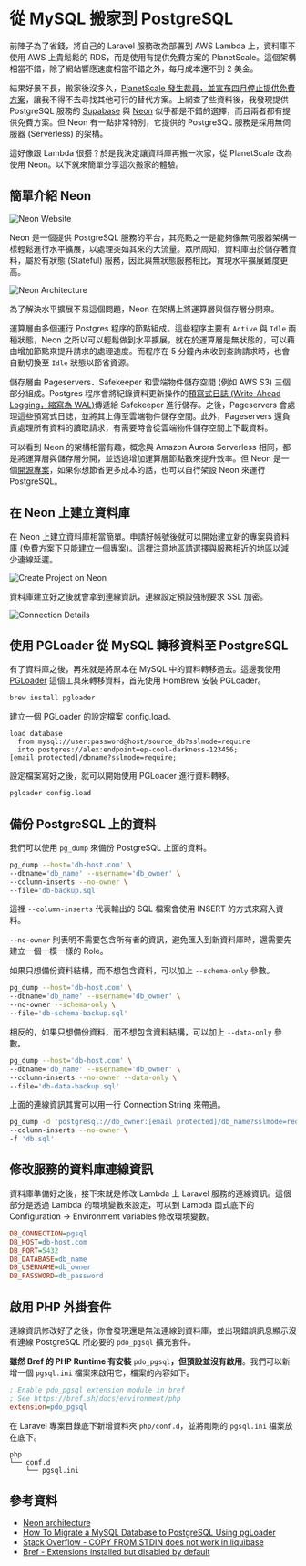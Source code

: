 # 從 MySQL 搬家到 PostgreSQL

前陣子為了省錢，將自己的 Laravel 服務改為部署到 AWS Lambda 上，資料庫不使用 AWS 上貴鬆鬆的 RDS，而是使用有提供免費方案的 PlanetScale。這個架構相當不錯，除了網站響應速度相當不錯之外，每月成本還不到 2 美金。

結果好景不長，搬家後沒多久，[PlanetScale 發生裁員，並宣布四月停止提供免費方案](https://planetscale.com/blog/planetscale-forever)，讓我不得不去尋找其他可行的替代方案。上網查了些資料後，我發現提供 PostgreSQL 服務的 [Supabase](https://supabase.com/) 與 [Neon](https://neon.tech/) 似乎都是不錯的選擇，而且兩者都有提供免費方案。但 Neon 有一點非常特別，它提供的 PostgreSQL 服務是採用無伺服器 (Serverless) 的架構。

這好像跟 Lambda 很搭？於是我決定讓資料庫再搬一次家，從 PlanetScale 改為使用 Neon。以下就來簡單分享這次搬家的體驗。

## 簡單介紹 Neon

![Neon Website](https://blobs.docfunc.com/images/2024_07_12_18_06_52_e9dc9d319406.png)

Neon 是一個提供 PostgreSQL 服務的平台，其亮點之一是能夠像無伺服器架構一樣輕鬆進行水平擴展，以處理突如其來的大流量。眾所周知，資料庫由於儲存著資料，屬於有狀態 (Stateful) 服務，因此與無狀態服務相比，實現水平擴展難度更高。

![Neon Architecture](https://blobs.docfunc.com/images/2024_07_15_17_33_44_f74eafa49be5.jpg)

為了解決水平擴展不易這個問題，Neon 在架構上將運算層與儲存層分開來。

運算層由多個運行 Postgres 程序的節點組成。這些程序主要有 `Active` 與 `Idle` 兩種狀態，Neon 之所以可以輕鬆做到水平擴展，就在於運算層是無狀態的，可以藉由增加節點來提升請求的處理速度。而程序在 5 分鐘內未收到查詢請求時，也會自動切換至 `Idle` 狀態以節省資源。

儲存層由 Pageservers、Safekeeper 和雲端物件儲存空間 (例如 AWS S3) 三個部分組成。Postgres 程序會將紀錄資料更新操作的[預寫式日誌 (Write-Ahead Logging，縮寫為 WAL)](https://zh.wikipedia.org/zh-tw/%E9%A2%84%E5%86%99%E5%BC%8F%E6%97%A5%E5%BF%97)傳遞給 Safekeeper 進行儲存。之後，Pageservers 會處理這些預寫式日誌，並將其上傳至雲端物件儲存空間。此外，Pageservers 還負責處理所有資料的讀取請求，有需要時會從雲端物件儲存空間上下載資料。

可以看到 Neon 的架構相當有趣，概念與 Amazon Aurora Serverless 相同，都是將運算層與儲存層分開，並透過增加運算層節點數來提升效率。但 Neon 是一個[開源專案](https://github.com/neondatabase/neon)，如果你想節省更多成本的話，也可以自行架設 Neon 來運行 PostgreSQL。

## 在 Neon 上建立資料庫

在 Neon 上建立資料庫相當簡單。申請好帳號後就可以開始建立新的專案與資料庫 (免費方案下只能建立一個專案)。這裡注意地區請選擇與服務相近的地區以減少連線延遲。

![Create Project on Neon](https://blobs.docfunc.com/images/2024_07_15_14_50_53_50283ab5637f.png)

資料庫建立好之後就會拿到連線資訊，連線設定預設強制要求 SSL 加密。

![Connection Details](https://blobs.docfunc.com/images/2024_07_15_14_58_47_7c09819024b0.png)

## 使用 PGLoader 從 MySQL 轉移資料至 PostgreSQL

有了資料庫之後，再來就是將原本在 MySQL 中的資料轉移過去。這邊我使用 [PGLoader](https://github.com/dimitri/pgloader) 這個工具來轉移資料，首先使用 HomBrew 安裝 PGLoader。

```bash
brew install pgloader
```

建立一個 PGLoader 的設定檔案 config.load。

```text
load database
  from mysql://user:password@host/source_db?sslmode=require
  into postgres://alex:endpoint=ep-cool-darkness-123456;[email protected]/dbname?sslmode=require;
```

設定檔案寫好之後，就可以開始使用 PGLoader 進行資料轉移。

```bash
pgloader config.load
```

## 備份 PostgreSQL 上的資料

我們可以使用 `pg_dump` 來備份 PostgreSQL 上面的資料。

```bash
pg_dump --host='db-host.com' \
--dbname='db_name' --username='db_owner' \
--column-inserts --no-owner \
--file='db-backup.sql'
```

這裡 `--column-inserts` 代表輸出的 SQL 檔案會使用 INSERT 的方式來寫入資料。

`--no-owner` 則表明不需要包含所有者的資訊，避免匯入到新資料庫時，還需要先建立一個一模一樣的 Role。

如果只想備份資料結構，而不想包含資料，可以加上 `--schema-only` 參數。

```bash
pg_dump --host='db-host.com' \
--dbname='db_name' --username='db_owner' \
--no-owner --schema-only \
--file='db-schema-backup.sql'
```

相反的，如果只想備份資料，而不想包含資料結構，可以加上 `--data-only` 參數。

```bash
pg_dump --host='db-host.com' \
--dbname='db_name' --username='db_owner' \
--column-inserts --no-owner --data-only \
--file='db-data-backup.sql'
```

上面的連線資訊其實可以用一行 Connection String 來帶過。

```bash
pg_dump -d 'postgresql://db_owner:[email protected]/db_name?sslmode=require' \
--column-inserts --no-owner \
-f 'db.sql'
```

## 修改服務的資料庫連線資訊

資料庫準備好之後，接下來就是修改 Lambda 上 Laravel 服務的連線資訊。這個部分是透過 Lambda 的環境變數來設定，可以到 Lambda 函式底下的 Configuration → Environment variables 修改環境變數。

```ini
DB_CONNECTION=pgsql
DB_HOST=db-host.com
DB_PORT=5432
DB_DATABASE=db_name
DB_USERNAME=db_owner
DB_PASSWORD=db_password
```

## 啟用 PHP 外掛套件

連線資訊修改好了之後，你會發現還是無法連線到資料庫，並出現錯誤訊息顯示沒有連線 PostgreSQL 所必要的 `pdo_pgsql` 擴充套件。

**雖然 Bref 的 PHP Runtime 有安裝** `pdo_pgsql`**，但預設並沒有啟用**。我們可以新增一個 `pgsql.ini` 檔案來啟用它，檔案的內容如下。

```ini
; Enable pdo_pgsql extension module in bref
; See https://bref.sh/docs/environment/php
extension=pdo_pgsql
```

在 Laravel 專案目錄底下新增資料夾 `php/conf.d`，並將剛剛的 `pgsql.ini` 檔案放在底下。

```text
php
└── conf.d
    └── pgsql.ini
```

## 參考資料

- [Neon architecture](https://neon.tech/docs/introduction/architecture-overview)
- [How To Migrate a MySQL Database to PostgreSQL Using pgLoader](https://www.digitalocean.com/community/tutorials/how-to-migrate-mysql-database-to-postgres-using-pgloader)
- [Stack Overflow - COPY FROM STDIN does not work in liquibase](https://stackoverflow.com/questions/59214217/copy-from-stdin-does-not-work-in-liquibase)
- [Bref - Extensions installed but disabled by default](https://bref.sh/docs/environment/php#extensions-installed-but-disabled-by-default)
